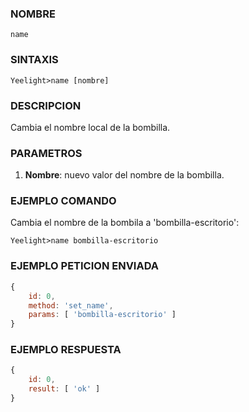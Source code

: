 ### NOMBRE
    name

### SINTAXIS
```shell    
Yeelight>name [nombre]
```

### DESCRIPCION
Cambia el nombre local de la bombilla.


### PARAMETROS
1. **Nombre**: nuevo valor del nombre de la bombilla.

### EJEMPLO COMANDO
Cambia el nombre de la bombila a 'bombilla-escritorio':
```shell
Yeelight>name bombilla-escritorio
```

### EJEMPLO PETICION ENVIADA
```javascript
{ 
    id: 0, 
    method: 'set_name', 
    params: [ 'bombilla-escritorio' ] 
}
```


### EJEMPLO RESPUESTA
```javascript
{ 
    id: 0, 
    result: [ 'ok' ] 
}
```